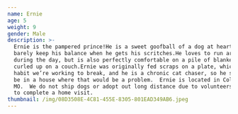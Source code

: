 ```yaml
---
name: Ernie
age: 5
weight: 9
gender: Male
description: >-
  Ernie is the pampered prince!He is a sweet goofball of a dog at heart, and can
  barely keep his balance when he gets his scritches.He loves to run around
  during the day, but is also perfectly comfortable on a pile of blankets or
  curled up on a couch.Ernie was originally fed scraps on a plate, which is a
  habit we’re working to break, and he is a chronic cat chaser, so he should not
  be in a house where that would be a problem.  Ernie is located in Columbia,
  MO.  We do not ship dogs or adopt out long distance due to volunteers needing
  to complete a home visit.
thumbnail: /img/08D3508E-4C81-455E-8305-801EAD349AB6.jpeg
---
```


